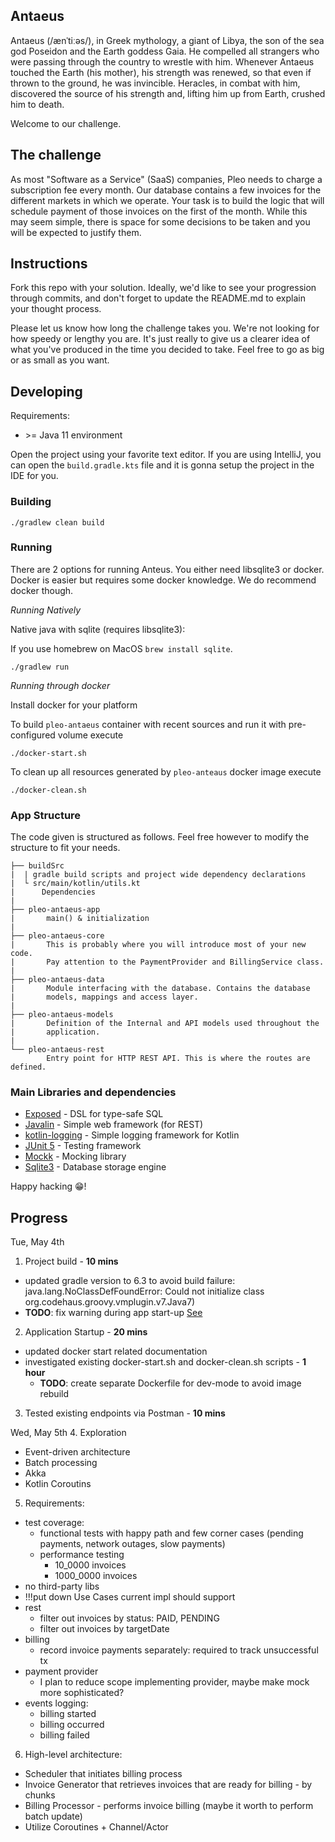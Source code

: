 ## Antaeus

Antaeus (/ænˈtiːəs/), in Greek mythology, a giant of Libya, the son of the sea god Poseidon and the Earth goddess Gaia. He compelled all strangers who were passing through the country to wrestle with him. Whenever Antaeus touched the Earth (his mother), his strength was renewed, so that even if thrown to the ground, he was invincible. Heracles, in combat with him, discovered the source of his strength and, lifting him up from Earth, crushed him to death.

Welcome to our challenge.

## The challenge

As most "Software as a Service" (SaaS) companies, Pleo needs to charge a subscription fee every month. Our database contains a few invoices for the different markets in which we operate. Your task is to build the logic that will schedule payment of those invoices on the first of the month. While this may seem simple, there is space for some decisions to be taken and you will be expected to justify them.

## Instructions

Fork this repo with your solution. Ideally, we'd like to see your progression through commits, and don't forget to update the README.md to explain your thought process.

Please let us know how long the challenge takes you. We're not looking for how speedy or lengthy you are. It's just really to give us a clearer idea of what you've produced in the time you decided to take. Feel free to go as big or as small as you want.

## Developing

Requirements:
- \>= Java 11 environment

Open the project using your favorite text editor. If you are using IntelliJ, you can open the `build.gradle.kts` file and it is gonna setup the project in the IDE for you.

### Building

```
./gradlew clean build
```

### Running

There are 2 options for running Anteus. You either need libsqlite3 or docker. Docker is easier but requires some docker knowledge. We do recommend docker though.

*Running Natively*

Native java with sqlite (requires libsqlite3):

If you use homebrew on MacOS `brew install sqlite`.

```
./gradlew run
```

*Running through docker*

Install docker for your platform

To build `pleo-antaeus` container with recent sources and run it with pre-configured volume execute

```
./docker-start.sh
```

To clean up all resources generated by `pleo-anteaus` docker image execute

```
./docker-clean.sh
```

### App Structure
The code given is structured as follows. Feel free however to modify the structure to fit your needs.
```
├── buildSrc
|  | gradle build scripts and project wide dependency declarations
|  └ src/main/kotlin/utils.kt 
|      Dependencies
|
├── pleo-antaeus-app
|       main() & initialization
|
├── pleo-antaeus-core
|       This is probably where you will introduce most of your new code.
|       Pay attention to the PaymentProvider and BillingService class.
|
├── pleo-antaeus-data
|       Module interfacing with the database. Contains the database 
|       models, mappings and access layer.
|
├── pleo-antaeus-models
|       Definition of the Internal and API models used throughout the
|       application.
|
└── pleo-antaeus-rest
        Entry point for HTTP REST API. This is where the routes are defined.
```

### Main Libraries and dependencies
* [Exposed](https://github.com/JetBrains/Exposed) - DSL for type-safe SQL
* [Javalin](https://javalin.io/) - Simple web framework (for REST)
* [kotlin-logging](https://github.com/MicroUtils/kotlin-logging) - Simple logging framework for Kotlin
* [JUnit 5](https://junit.org/junit5/) - Testing framework
* [Mockk](https://mockk.io/) - Mocking library
* [Sqlite3](https://sqlite.org/index.html) - Database storage engine

Happy hacking 😁!

## Progress

Tue, May 4th
1. Project build - **10 mins**
  * updated gradle version to 6.3 to avoid build failure: java.lang.NoClassDefFoundError: Could not initialize class org.codehaus.groovy.vmplugin.v7.Java7)
  * **TODO**: fix warning during app start-up [See](https://docs.gradle.org/6.3/userguide/command_line_interface.html#sec:command_line_warnings)
2. Application Startup - **20 mins**
  * updated docker start related documentation
  * investigated existing docker-start.sh and docker-clean.sh scripts - **1 hour**
    * **TODO**: create separate Dockerfile for dev-mode to avoid image rebuild
3. Tested existing endpoints via Postman - **10 mins**
   
Wed, May 5th
4. Exploration
  * Event-driven architecture
  * Batch processing
  * Akka
  * Kotlin Coroutins
5. Requirements:
  * test coverage:
    * functional tests with happy path and few corner cases (pending payments, network outages, slow payments)
    * performance testing
      * 10_0000 invoices
      * 1000_0000 invoices
  * no third-party libs
  * !!!put down Use Cases current impl should support
  * rest
    * filter out invoices by status: PAID, PENDING
    * filter out invoices by targetDate
  * billing  
    * record invoice payments separately: required to track unsuccessful tx
  * payment provider
    * I plan to reduce scope implementing provider, maybe make mock more sophisticated? 
  * events logging:
    * billing started
    * billing occurred
    * billing failed
6. High-level architecture:
  * Scheduler that initiates billing process
  * Invoice Generator that retrieves invoices that are ready for billing - by chunks
  * Billing Processor - performs invoice billing (maybe it worth to perform batch update) 
  * Utilize Coroutines + Channel/Actor

